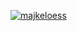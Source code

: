 [![majkeloess](https://github.com/majkeloess/majkeloess/assets/118011581/e952085f-4a31-4807-9790-0271b5353df4)](https://majkeloess.dev)
